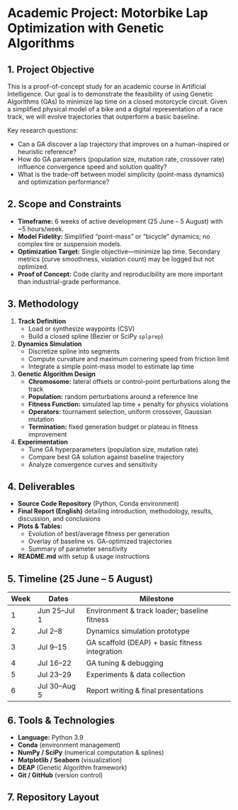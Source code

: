 # Academic Project: Motorbike Lap Optimization with Genetic Algorithms

## 1. Project Objective  
This is a proof-of-concept study for an academic course in Artificial Intelligence. Our goal is to demonstrate the feasibility of using Genetic Algorithms (GAs) to minimize lap time on a closed motorcycle circuit. Given a simplified physical model of a bike and a digital representation of a race track, we will evolve trajectories that outperform a basic baseline.

Key research questions:  
- Can a GA discover a lap trajectory that improves on a human-inspired or heuristic reference?  
- How do GA parameters (population size, mutation rate, crossover rate) influence convergence speed and solution quality?  
- What is the trade-off between model simplicity (point-mass dynamics) and optimization performance?

## 2. Scope and Constraints  
- **Timeframe:** 6 weeks of active development (25 June – 5 August) with ~5 hours/week.  
- **Model Fidelity:** Simplified “point-mass” or “bicycle” dynamics; no complex tire or suspension models.  
- **Optimization Target:** Single objective—minimize lap time. Secondary metrics (curve smoothness, violation count) may be logged but not optimized.  
- **Proof of Concept:** Code clarity and reproducibility are more important than industrial-grade performance.

## 3. Methodology  
1. **Track Definition**  
   - Load or synthesize waypoints (CSV)  
   - Build a closed spline (Bezier or SciPy `splprep`)  
2. **Dynamics Simulation**  
   - Discretize spline into segments  
   - Compute curvature and maximum cornering speed from friction limit  
   - Integrate a simple point-mass model to estimate lap time  
3. **Genetic Algorithm Design**  
   - **Chromosome:** lateral offsets or control-point perturbations along the track  
   - **Population:** random perturbations around a reference line  
   - **Fitness Function:** simulated lap time + penalty for physics violations  
   - **Operators:** tournament selection, uniform crossover, Gaussian mutation  
   - **Termination:** fixed generation budget or plateau in fitness improvement  
4. **Experimentation**  
   - Tune GA hyperparameters (population size, mutation rate)  
   - Compare best GA solution against baseline trajectory  
   - Analyze convergence curves and sensitivity  

## 4. Deliverables  
- **Source Code Repository** (Python, Conda environment)  
- **Final Report (English)** detailing introduction, methodology, results, discussion, and conclusions  
- **Plots & Tables:**  
  - Evolution of best/average fitness per generation  
  - Overlay of baseline vs. GA-optimized trajectories  
  - Summary of parameter sensitivity  
- **README.md** with setup & usage instructions  

## 5. Timeline (25 June – 5 August)  
| Week | Dates          | Milestone                                    |
|------|----------------|----------------------------------------------|
| 1    | Jun 25–Jul 1   | Environment & track loader; baseline fitness |
| 2    | Jul 2–8        | Dynamics simulation prototype                |
| 3    | Jul 9–15       | GA scaffold (DEAP) + basic fitness integration|
| 4    | Jul 16–22      | GA tuning & debugging                        |
| 5    | Jul 23–29      | Experiments & data collection                |
| 6    | Jul 30–Aug 5   | Report writing & final presentations         |

## 6. Tools & Technologies  
- **Language:** Python 3.9  
- **Conda** (environment management)  
- **NumPy / SciPy** (numerical computation & splines)  
- **Matplotlib / Seaborn** (visualization)  
- **DEAP** (Genetic Algorithm framework)  
- **Git / GitHub** (version control)

## 7. Repository Layout  
